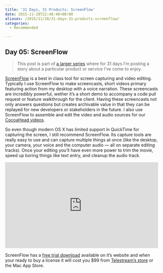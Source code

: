 ```yaml
---
title: '31 Days, 31 Products: ScreenFlow'
date: 2015-11-28T22:48:48+00:00
aliases: /2015/11/28/31-days-31-products-screenflow/
categories:
  - Recommended

---
```

## Day 05: ScreenFlow

> This post is part of [a larger series][1] where for 31 days I&#8217;m posting a story about a particular product or service I&#8217;ve come to enjoy.

[ScreenFlow][2] is a best in class tool for screen capturing and video editing. Typically I use ScreenFlow to make screencasts, short videos primary featuring action from my desktop with a voice narration. These screencasts are incredibly powerful, wether it&#8217;s a short demo to accompany a code pull request or feature walkthrough for the client. Having these screencasts not only answers questions but creates archivable value in that they can be replayed for new developers or stakeholders in the future. I also use ScreenFlow to assemble and edit the video and audio sources for our [CocoaHead videos][3].

So even though modern OS X has limited support in QuickTime for capturing the screen, I still recommend ScreenFlow. Its capture tools are really easy to use and can capture multiple things at once (like the desktop, your camera, your voice and the computer audio &#8212; all on separate editing tracks). Once your editing you&#8217;ll have even more power to trim the movie, speed up boring things like text entry, and cleanup the audio track.

<iframe src="https://player.vimeo.com/video/111041130?title=0&#038;byline=0&#038;portrait=0" width="500" height="281" frameborder="0" webkitallowfullscreen mozallowfullscreen allowfullscreen></iframe>

ScreenFlow has a [free trial download][4] available on it&#8217;s website and when your ready to buy a license it will cost you $99 from [Telestream&#8217;s store][5] or the Mac App Store.

 [1]: http://mikezornek.com/2015/11/24/31-days-31-products-launch-post/
 [2]: http://www.telestream.net/screenflow/
 [3]: https://vimeo.com/phillycocoa
 [4]: http://www.telestream.net/controls/screenflow/download-screenflow.htm
 [5]: http://www.telestream.net/purchase/store.htm

